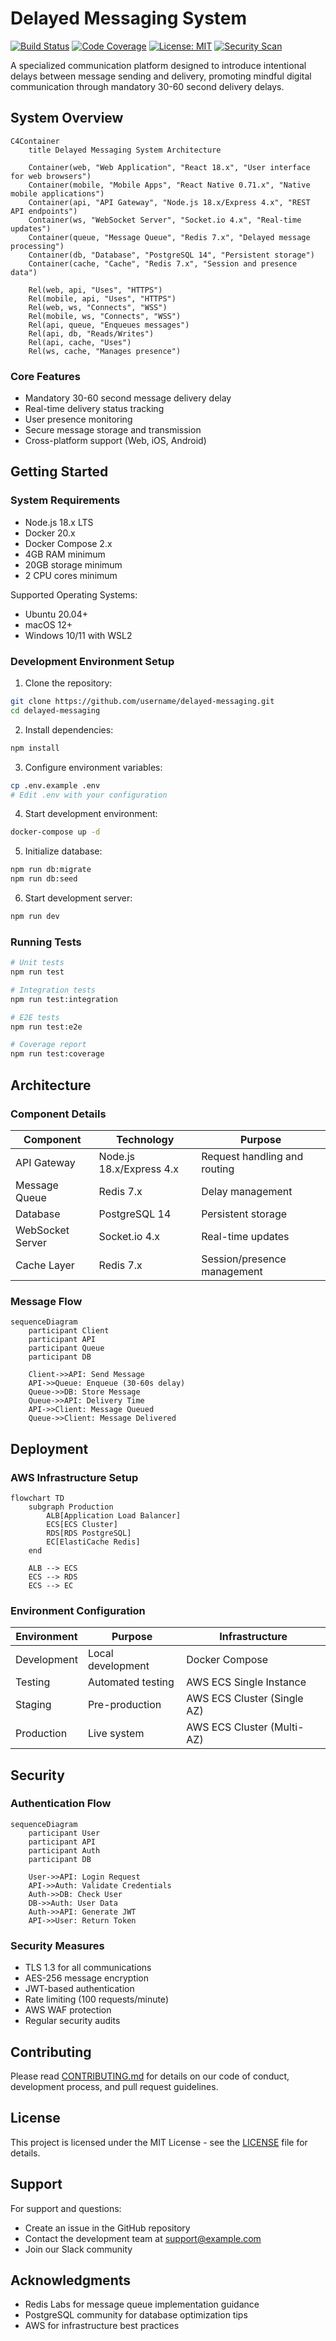 # Delayed Messaging System

[![Build Status](https://github.com/username/delayed-messaging/workflows/CI/badge.svg)](https://github.com/username/delayed-messaging/actions)
[![Code Coverage](https://codecov.io/gh/username/delayed-messaging/branch/main/graph/badge.svg)](https://codecov.io/gh/username/delayed-messaging)
[![License: MIT](https://img.shields.io/badge/License-MIT-yellow.svg)](https://opensource.org/licenses/MIT)
[![Security Scan](https://snyk.io/test/github/username/delayed-messaging/badge.svg)](https://snyk.io/test/github/username/delayed-messaging)

A specialized communication platform designed to introduce intentional delays between message sending and delivery, promoting mindful digital communication through mandatory 30-60 second delivery delays.

## System Overview

```mermaid
C4Container
    title Delayed Messaging System Architecture
    
    Container(web, "Web Application", "React 18.x", "User interface for web browsers")
    Container(mobile, "Mobile Apps", "React Native 0.71.x", "Native mobile applications")
    Container(api, "API Gateway", "Node.js 18.x/Express 4.x", "REST API endpoints")
    Container(ws, "WebSocket Server", "Socket.io 4.x", "Real-time updates")
    Container(queue, "Message Queue", "Redis 7.x", "Delayed message processing")
    Container(db, "Database", "PostgreSQL 14", "Persistent storage")
    Container(cache, "Cache", "Redis 7.x", "Session and presence data")
    
    Rel(web, api, "Uses", "HTTPS")
    Rel(mobile, api, "Uses", "HTTPS")
    Rel(web, ws, "Connects", "WSS")
    Rel(mobile, ws, "Connects", "WSS")
    Rel(api, queue, "Enqueues messages")
    Rel(api, db, "Reads/Writes")
    Rel(api, cache, "Uses")
    Rel(ws, cache, "Manages presence")
```

### Core Features
- Mandatory 30-60 second message delivery delay
- Real-time delivery status tracking
- User presence monitoring
- Secure message storage and transmission
- Cross-platform support (Web, iOS, Android)

## Getting Started

### System Requirements
- Node.js 18.x LTS
- Docker 20.x
- Docker Compose 2.x
- 4GB RAM minimum
- 20GB storage minimum
- 2 CPU cores minimum

Supported Operating Systems:
- Ubuntu 20.04+
- macOS 12+
- Windows 10/11 with WSL2

### Development Environment Setup

1. Clone the repository:
```bash
git clone https://github.com/username/delayed-messaging.git
cd delayed-messaging
```

2. Install dependencies:
```bash
npm install
```

3. Configure environment variables:
```bash
cp .env.example .env
# Edit .env with your configuration
```

4. Start development environment:
```bash
docker-compose up -d
```

5. Initialize database:
```bash
npm run db:migrate
npm run db:seed
```

6. Start development server:
```bash
npm run dev
```

### Running Tests
```bash
# Unit tests
npm run test

# Integration tests
npm run test:integration

# E2E tests
npm run test:e2e

# Coverage report
npm run test:coverage
```

## Architecture

### Component Details

| Component | Technology | Purpose |
|-----------|------------|----------|
| API Gateway | Node.js 18.x/Express 4.x | Request handling and routing |
| Message Queue | Redis 7.x | Delay management |
| Database | PostgreSQL 14 | Persistent storage |
| WebSocket Server | Socket.io 4.x | Real-time updates |
| Cache Layer | Redis 7.x | Session/presence management |

### Message Flow

```mermaid
sequenceDiagram
    participant Client
    participant API
    participant Queue
    participant DB
    
    Client->>API: Send Message
    API->>Queue: Enqueue (30-60s delay)
    Queue->>DB: Store Message
    Queue->>API: Delivery Time
    API->>Client: Message Queued
    Queue->>Client: Message Delivered
```

## Deployment

### AWS Infrastructure Setup

```mermaid
flowchart TD
    subgraph Production
        ALB[Application Load Balancer]
        ECS[ECS Cluster]
        RDS[RDS PostgreSQL]
        EC[ElastiCache Redis]
    end
    
    ALB --> ECS
    ECS --> RDS
    ECS --> EC
```

### Environment Configuration

| Environment | Purpose | Infrastructure |
|-------------|---------|----------------|
| Development | Local development | Docker Compose |
| Testing | Automated testing | AWS ECS Single Instance |
| Staging | Pre-production | AWS ECS Cluster (Single AZ) |
| Production | Live system | AWS ECS Cluster (Multi-AZ) |

## Security

### Authentication Flow

```mermaid
sequenceDiagram
    participant User
    participant API
    participant Auth
    participant DB
    
    User->>API: Login Request
    API->>Auth: Validate Credentials
    Auth->>DB: Check User
    DB->>Auth: User Data
    Auth->>API: Generate JWT
    API->>User: Return Token
```

### Security Measures
- TLS 1.3 for all communications
- AES-256 message encryption
- JWT-based authentication
- Rate limiting (100 requests/minute)
- AWS WAF protection
- Regular security audits

## Contributing

Please read [CONTRIBUTING.md](CONTRIBUTING.md) for details on our code of conduct, development process, and pull request guidelines.

## License

This project is licensed under the MIT License - see the [LICENSE](LICENSE) file for details.

## Support

For support and questions:
- Create an issue in the GitHub repository
- Contact the development team at support@example.com
- Join our Slack community

## Acknowledgments

- Redis Labs for message queue implementation guidance
- PostgreSQL community for database optimization tips
- AWS for infrastructure best practices